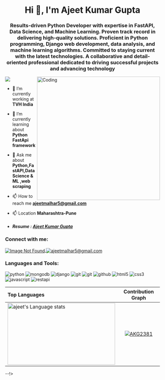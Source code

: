 <h1 align="center">Hi 👋, I'm Ajeet Kumar Gupta</h1>
<h3 align="center">Results-driven Python Developer with expertise in FastAPI, Data Science, and Machine Learning. Proven track record in delivering high-quality solutions. Proficient in Python programming, Django web development, data analysis, and machine learning algorithms. Committed to staying current with the latest technologies. A collaborative and detail-oriented professional dedicated to driving successful projects and advancing technology</h3>
<img src="https://dailyillini.com/wp-content/uploads/2017/04/arm-orange-4-01-Recovered.gif" >
<img align="right" alt="Coding" width="400" src="https://cdn.dribbble.com/users/2131993/screenshots/4948736/thoughtworks-gif_dribbble.gif">


- 🔭 I’m currently working at  <a target="blank"><strong>TVH India</strong></a>

- 🌱 I’m currently learning about **Python FastApi framework**

- 💬 Ask me about **Python,FastAPI,Data Science & ML ,web scraping** 

- 📫 How to reach me **ajeetmalhar5@gmail.com**

- 📫 Location **Maharashtra-Pune**
  

- <h5>Resume : <a href="https://drive.google.com/file/d/1Lgji9bZAbkajgk2846KdsYOozKhSsUCc/view?usp=sharing">Ajeet Kumar Gupta</a>  </h5>

<h3 align="left">Connect with me:</h3>
 <p align="left">
    <a href="https://www.linkedin.com/in/ajeet-kumar-gupta-544619175/">
        <img align="center" src="https://img.shields.io/badge/LinkedIn-0077B5?style=for-the-badge&logo=linkedin&logoColor=white" alt="Image Not Found" />
    </a>
    <a title="ajeetmalhar5@gmail.com" href="mailto:ajeetmalhar5@gmail.com">
        <img align="center" src="https://img.shields.io/badge/Gmail-D14836?style=for-the-badge&logo=gmail&logoColor=white" alt="ajeetmalhar5@gmail.com" />
    </a>
</p>


<h3 align="left">Languages and Tools:</h3>
 <div  style="display:flex,flex-wrap:wrap, gap:10px">
  <img src="https://img.shields.io/badge/Python-3776AB?style=for-the-badge&logo=python&logoColor=white"  alt="python"/>
  <img src="https://img.shields.io/badge/MongoDB-4EA94B?style=for-the-badge&logo=mongodb&logoColor=white"  alt="mongodb"/>
  <img src="https://img.shields.io/badge/Django-092E20?style=for-the-badge&logo=django&logoColor=white"  alt="django"/>
  <img src="https://img.shields.io/badge/vercel-%23000000.svg?style=for-the-badge&logo=vercel&logoColor=whit"  alt="git"/>
  <img src="https://img.shields.io/badge/Git-f44d27?style=for-the-badge&logo=git&logoColor=white"   alt="git"/>
  <img src="https://img.shields.io/badge/GitHub-100000?style=for-the-badge&logo=github&logoColor=white"   alt="github"/>
  <img src="https://img.shields.io/badge/html5-%23E34F26.svg?style=for-the-badge&logo=html5&logoColor=white"  alt="html5" />
  <img src = "https://img.shields.io/badge/css3-%231572B6.svg?style=for-the-badge&logo=css3&logoColor=white"  alt="css3" />
  <img src ="https://img.shields.io/badge/javascript-%23323330.svg?style=for-the-badge&logo=javascript&logoColor=%23F7DF1E"  alt="javascript" />
  <img src="https://img.shields.io/badge/rest api-%23000000.svg?style=for-the-badge&logo=flask&logoColor=white"  alt="restapi"/>
</div>
 
<!-- | Github Stats | Current Strek  |
| --- | --- |
| ![Pravin Mohite's GitHub stats](https://github-readme-stats.vercel.app/api?username=AKG2381&show_icons=true&theme=tokyonight) | [![GitHub Streak](https://github-readme-streak-stats.herokuapp.com?user=AKG2381&theme=tokyonight)](https://git.io/streak-stats) |
<!-- Theme color -->
<!-- dark, radical, merko, gruvbox, tokyonight, onedark, cobalt, synthwave, highcontrast, dracula -->
| Top Languages | Contribution Graph  |
| :--- | --- |
| <img height=200 width=350 src="https://github-readme-stats.vercel.app/api/top-langs?username=AKG2381&show_icons=true&theme=cobalt" alt="ajeet's Language stats" /> | <p align="center"> <a href="https://github.com/AKG2381"><img src="https://github-profile-trophy.vercel.app/?username=AKG2381&margin-w=5&theme=radical" alt="AKG2381" /></a> </p> |
--!>



<!-- <img  src="https://raw.githubusercontent.com/Trilokia/Trilokia/379277808c61ef204768a61bbc5d25bc7798ccf1/bottom_header.svg" /> -->


<!--
<img src="https://readme-typing-svg.herokuapp.com?font=Architects+Daughter&amp;color=ff0000&amp;size=20&amp;lines=Thanks!+For+Visiting+On+My+Profile!;See+You+Next-Time+Hope+u+like+it...👨🏻‍💻;" style="width: 100%;">
--!>
